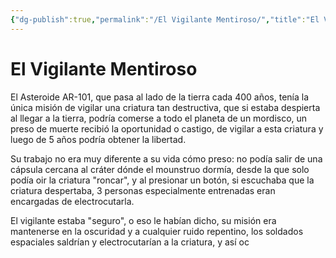 ```yaml
---
{"dg-publish":true,"permalink":"/El Vigilante Mentiroso/","title":"El Vigilante Mentiroso","created":"2023-09-27T10:36:06.544-05:00","updated":"2023-09-27T10:44:16.378-05:00"}
---
```



# El Vigilante Mentiroso

El Asteroide AR-101, que pasa al lado de la tierra cada 400 años, tenía la única misión de vigilar una criatura tan destructiva, que si estaba despierta al llegar a la tierra, podría comerse a todo el planeta de un mordisco, un preso de muerte recibió la oportunidad o castigo, de vigilar a esta criatura y luego de 5 años podría obtener la libertad. 

Su trabajo no era muy diferente a su vida cómo preso: no podía salir de una cápsula cercana al cráter dónde el mounstruo dormía, desde la que solo podía oir la criatura "roncar", y al presionar un botón, si escuchaba que la criatura despertaba, 3 personas especialmente entrenadas eran encargadas de electrocutarla.

El vigilante estaba "seguro", o eso le habían dicho, su misión era mantenerse en la oscuridad y a cualquier ruido repentino, los soldados espaciales saldrían y electrocutarían a la criatura, y así oc
